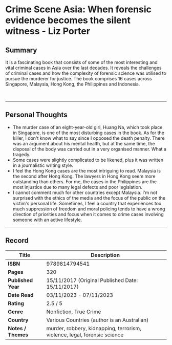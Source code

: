 # Crime Scene Asia: When forensic evidence becomes the silent witness - Liz Porter

## Summary
It is a fascinating book that consists of some of the most interesting and vital criminal cases in Asia over the last decades. It reveals the challenges of criminal cases and how the complexity of forensic science was utilised to pursue the murderer for justice. The book comprises 16 cases across Singapore, Malaysia, Hong Kong, the Philippines and Indonesia. 

<br>

***

## Personal Thoughts
- The murder case of an eight-year-old girl, Huang Na, which took place in Singapore, is one of the most disturbing cases in the book. As for the killer, I don't know what to say since I opposed the death penalty. There was an argument about his mental health, but at the same time, the disposal of the body was carried out in a very organised manner. What a tragedy.
- Some cases were slightly complicated to be likened, plus it was written in a journalistic writing style.
- I feel the Hong Kong cases are the most intriguing to read. Malaysia is the second after Hong Kong. The lawyers in Hong Kong seem more outstanding than others. For me, the cases in the Philippines are the most injustice due to many legal defects and poor legislation.
- I cannot comment much for other countries except Malaysia. I'm not surprised with the ethics of the media and the focus of the public on the victim's personal life. Sometimes, I feel a country that experiences too much suppression of freedom and moral policing tends to have a wrong direction of priorities and focus when it comes to crime cases involving someone with an active lifestyle.

***

## Record
| Title | Description |
| -- | -- |
| **ISBN** | 9789814794541 |
| **Pages** | 320 |
| **Published Year** | 15/11/2017 (Original Published Date: 15/11/2017) |
| **Date Read** | 03/11/2023 - 07/11/2023 |
| **Rating** | 2.5 / 5 |
| **Genre** | Nonfiction, True Crime |
| **Country** | Various Countries (author is an Australian) |
| **Notes / Themes** | murder, robbery, kidnapping, terrorism, violence, legal, forensic science | 
